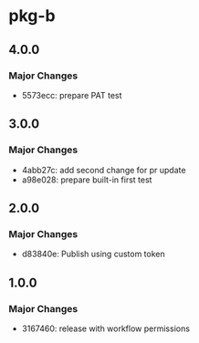 # pkg-b

## 4.0.0

### Major Changes

- 5573ecc: prepare PAT test

## 3.0.0

### Major Changes

- 4abb27c: add second change for pr update
- a98e028: prepare built-in first test

## 2.0.0

### Major Changes

- d83840e: Publish using custom token

## 1.0.0

### Major Changes

- 3167460: release with workflow permissions
